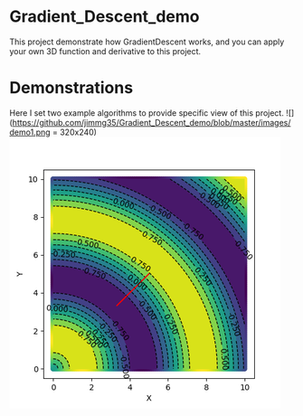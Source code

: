 # Gradient_Descent_demo
This project demonstrate how GradientDescent works, and you can apply your own 3D function and derivative to this project.

# Demonstrations
Here I set two example algorithms to provide specific view of this project.
![](https://github.com/jimmg35/Gradient_Descent_demo/blob/master/images/demo1.png = 320x240)![image](https://github.com/jimmg35/Gradient_Descent_demo/blob/master/images/DEMO2.png)
